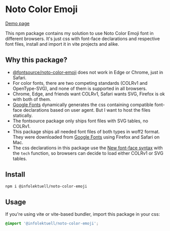 # Noto Color Emoji

[Demo page](https://infolektuell.github.io/noto-color-emoji/)

This npm package contains my solution to use Noto Color Emoji font in different browsers.
It's just css with font-face declarations and respective font files, install and import it in vite projects and alike.

## Why this package?

- [@fontsource/noto-color-emoji][fontsource] does not work in Edge or Chrome, just in Safari.
- For color fonts, there are two competing standards (COLRv1 and OpenType-SVG),
  and none of them is supported in all browsers.
- Chrome, Edge, and friends want COLRv1, Safari wants SVG, Firefox is ok with both of them.
- [Google Fonts] dynamically generates the css containing compatible font-face declarations based on user agent.
  But I want to host the files statically.
- The fontsource package only ships font files with SVG tables, no COLRv1.
- This package ships all needed font files of both types in woff2 format.
  They were downloaded from [Google Fonts] using Firefox and Safari on Mac.
- The css declarations in this package use the [New font-face syntax] with the `tech` function,
  so browsers can decide to load either COLRv1 or SVG tables.

## Install

```sh
npm i @infolektuell/noto-color-emoji
```

## Usage

If you're using vite or vite-based bundler, import this package in your css:

```css
@import '@infolektuell/noto-color-emoji';
```

[google fonts]: https://fonts.google.com/noto/specimen/Noto+Color+Emoji
[fontsource]: https://fontsource.org/fonts/noto-color-emoji
[new font-face syntax]: https://fullystacked.net/new-font-face-syntax/
